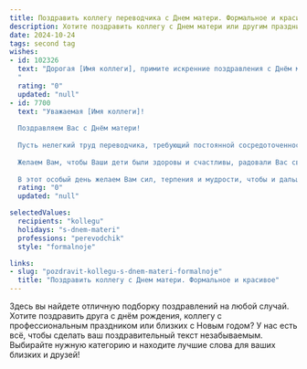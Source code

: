 ```yaml
---
title: Поздравить коллегу переводчика с Днем матери. Формальное и красивое
description: Хотите поздравить коллегу с Днем матери или другим праздником? Наш ИИ создаст незабываемое поздравление, а вы обязательно выделитесь среди других.  
date: 2024-10-24
tags: second tag
wishes:
- id: 102326
  text: "Дорогая [Имя коллеги], примите искренние поздравления с Днём матери!  Желаю Вам тепла, радости и безграничного счастья, которое дарят самые близкие и любимые люди. Пусть Ваш профессионализм переводчика, столь ценимый нами, гармонично сочетается с  нежностью материнского сердца.  Счастья Вам и Вашей семье!
  "
  rating: "0"
  updated: "null"
- id: 7700
  text: "Уважаемая [Имя коллеги]!
  
  Поздравляем Вас с Днём матери!
  
  Пусть нелегкий труд переводчика, требующий постоянной сосредоточенности и точности, не мешает Вам оставаться любящей и заботливой матерью.
  
  Желаем Вам, чтобы Ваши дети были здоровы и счастливы, радовали Вас своими успехами и дарили Вам безграничную любовь и уважение.Пусть Ваше сердце всегда будет согрето их теплом и благодарностью.
  
  В этот особый день желаем Вам сил, терпения и мудрости, чтобы и дальше совмещать материнские и профессиональные обязанности с неизменной грацией и достоинством."
  rating: "0"
  updated: "null"

selectedValues:
  recipients: "kollegu"
  holidays: "s-dnem-materi"
  professions: "perevodchik"
  style: "formalnoje"

links:
- slug: "pozdravit-kollegu-s-dnem-materi-formalnoje"
  title: "Поздравить коллегу с Днем матери. Формальное и красивое"
---
```


Здесь вы найдете отличную подборку поздравлений на любой случай.
Хотите поздравить друга с днём рождения, коллегу с профессиональным праздником или близких с Новым годом? У нас есть всё, чтобы сделать ваш поздравительный текст незабываемым. Выбирайте нужную категорию и находите лучшие слова для ваших близких и друзей!
